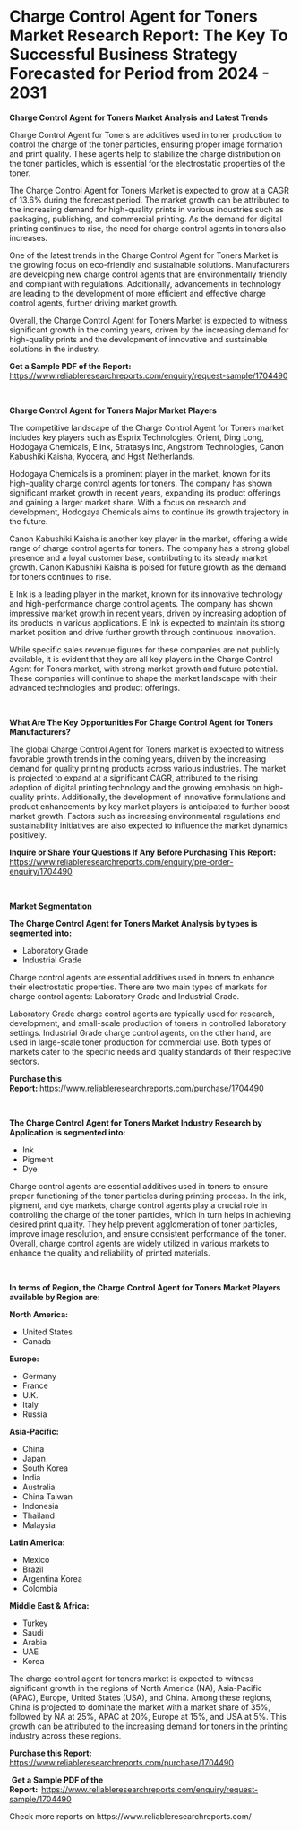 <p><h1>Charge Control Agent for Toners Market Research Report: The Key To Successful Business Strategy Forecasted for Period from 2024 - 2031</h1></p><p><strong>Charge Control Agent for Toners Market Analysis and Latest Trends</strong></p>
<p><p>Charge Control Agent for Toners are additives used in toner production to control the charge of the toner particles, ensuring proper image formation and print quality. These agents help to stabilize the charge distribution on the toner particles, which is essential for the electrostatic properties of the toner.</p><p>The Charge Control Agent for Toners Market is expected to grow at a CAGR of 13.6% during the forecast period. The market growth can be attributed to the increasing demand for high-quality prints in various industries such as packaging, publishing, and commercial printing. As the demand for digital printing continues to rise, the need for charge control agents in toners also increases.</p><p>One of the latest trends in the Charge Control Agent for Toners Market is the growing focus on eco-friendly and sustainable solutions. Manufacturers are developing new charge control agents that are environmentally friendly and compliant with regulations. Additionally, advancements in technology are leading to the development of more efficient and effective charge control agents, further driving market growth.</p><p>Overall, the Charge Control Agent for Toners Market is expected to witness significant growth in the coming years, driven by the increasing demand for high-quality prints and the development of innovative and sustainable solutions in the industry.</p></p>
<p><strong>Get a Sample PDF of the Report:&nbsp;</strong> <a href="https://www.reliableresearchreports.com/enquiry/request-sample/1704490">https://www.reliableresearchreports.com/enquiry/request-sample/1704490</a></p>
<p>&nbsp;</p>
<p><strong>Charge Control Agent for Toners Major Market Players</strong></p>
<p><p>The competitive landscape of the Charge Control Agent for Toners market includes key players such as Esprix Technologies, Orient, Ding Long, Hodogaya Chemicals, E Ink, Stratasys Inc, Angstrom Technologies, Canon Kabushiki Kaisha, Kyocera, and Hgst Netherlands.</p><p>Hodogaya Chemicals is a prominent player in the market, known for its high-quality charge control agents for toners. The company has shown significant market growth in recent years, expanding its product offerings and gaining a larger market share. With a focus on research and development, Hodogaya Chemicals aims to continue its growth trajectory in the future.</p><p>Canon Kabushiki Kaisha is another key player in the market, offering a wide range of charge control agents for toners. The company has a strong global presence and a loyal customer base, contributing to its steady market growth. Canon Kabushiki Kaisha is poised for future growth as the demand for toners continues to rise.</p><p>E Ink is a leading player in the market, known for its innovative technology and high-performance charge control agents. The company has shown impressive market growth in recent years, driven by increasing adoption of its products in various applications. E Ink is expected to maintain its strong market position and drive further growth through continuous innovation.</p><p>While specific sales revenue figures for these companies are not publicly available, it is evident that they are all key players in the Charge Control Agent for Toners market, with strong market growth and future potential. These companies will continue to shape the market landscape with their advanced technologies and product offerings.</p></p>
<p>&nbsp;</p>
<p><strong>What Are The Key Opportunities For Charge Control Agent for Toners Manufacturers?</strong></p>
<p><p>The global Charge Control Agent for Toners market is expected to witness favorable growth trends in the coming years, driven by the increasing demand for quality printing products across various industries. The market is projected to expand at a significant CAGR, attributed to the rising adoption of digital printing technology and the growing emphasis on high-quality prints. Additionally, the development of innovative formulations and product enhancements by key market players is anticipated to further boost market growth. Factors such as increasing environmental regulations and sustainability initiatives are also expected to influence the market dynamics positively.</p></p>
<p><strong>Inquire or Share Your Questions If Any Before Purchasing This Report:</strong> <a href="https://www.reliableresearchreports.com/enquiry/pre-order-enquiry/1704490">https://www.reliableresearchreports.com/enquiry/pre-order-enquiry/1704490</a></p>
<p>&nbsp;</p>
<p><strong>Market Segmentation</strong></p>
<p><strong>The Charge Control Agent for Toners Market Analysis by types is segmented into:</strong></p>
<p><ul><li>Laboratory Grade</li><li>Industrial Grade</li></ul></p>
<p><p>Charge control agents are essential additives used in toners to enhance their electrostatic properties. There are two main types of markets for charge control agents: Laboratory Grade and Industrial Grade. </p><p>Laboratory Grade charge control agents are typically used for research, development, and small-scale production of toners in controlled laboratory settings. Industrial Grade charge control agents, on the other hand, are used in large-scale toner production for commercial use. Both types of markets cater to the specific needs and quality standards of their respective sectors.</p></p>
<p><strong>Purchase this Report:&nbsp;</strong><a href="https://www.reliableresearchreports.com/purchase/1704490">https://www.reliableresearchreports.com/purchase/1704490</a></p>
<p>&nbsp;</p>
<p><strong>The Charge Control Agent for Toners Market Industry Research by Application is segmented into:</strong></p>
<p><ul><li>Ink</li><li>Pigment</li><li>Dye</li></ul></p>
<p><p>Charge control agents are essential additives used in toners to ensure proper functioning of the toner particles during printing process. In the ink, pigment, and dye markets, charge control agents play a crucial role in controlling the charge of the toner particles, which in turn helps in achieving desired print quality. They help prevent agglomeration of toner particles, improve image resolution, and ensure consistent performance of the toner. Overall, charge control agents are widely utilized in various markets to enhance the quality and reliability of printed materials.</p></p>
<p>&nbsp;</p>
<p><strong>In terms of Region, the Charge Control Agent for Toners Market Players available by Region are:</strong></p>
<p>
    <p> <strong> North America: </strong>
        <ul>
            <li>United States</li>
            <li>Canada</li>
        </ul>
        </p> 
    <p> <strong> Europe: </strong>
        <ul>
            <li>Germany</li>
            <li>France</li>
            <li>U.K.</li>
            <li>Italy</li>
            <li>Russia</li>
        </ul>
        </p> 
    <p> <strong> Asia-Pacific: </strong>
        <ul>
            <li>China</li>
            <li>Japan</li>
            <li>South Korea</li>
            <li>India</li>
            <li>Australia</li>
            <li>China Taiwan</li>
            <li>Indonesia</li>
            <li>Thailand</li>
            <li>Malaysia</li>
        </ul>
        </p> 
    <p> <strong> Latin America: </strong>
        <ul>
            <li>Mexico</li>
            <li>Brazil</li>
            <li>Argentina Korea</li>
            <li>Colombia</li>
        </ul>
        </p> 
    <p> <strong> Middle East & Africa: </strong>
        <ul>
            <li>Turkey</li>
            <li>Saudi</li>
            <li>Arabia</li>
            <li>UAE</li>
            <li>Korea</li>
        </ul>
    </p>
    </p>
<p><p>The charge control agent for toners market is expected to witness significant growth in the regions of North America (NA), Asia-Pacific (APAC), Europe, United States (USA), and China. Among these regions, China is projected to dominate the market with a market share of 35%, followed by NA at 25%, APAC at 20%, Europe at 15%, and USA at 5%. This growth can be attributed to the increasing demand for toners in the printing industry across these regions.</p></p>
<p><strong>Purchase this Report: </strong><a href="https://www.reliableresearchreports.com/purchase/1704490">https://www.reliableresearchreports.com/purchase/1704490</a></p>
<p>&nbsp;<strong>Get a Sample PDF of the Report:&nbsp;&nbsp;</strong><a href="https://www.reliableresearchreports.com/enquiry/request-sample/1704490">https://www.reliableresearchreports.com/enquiry/request-sample/1704490</a></p>
<p><strong></strong></p>
<p>Check more reports on https://www.reliableresearchreports.com/</p>